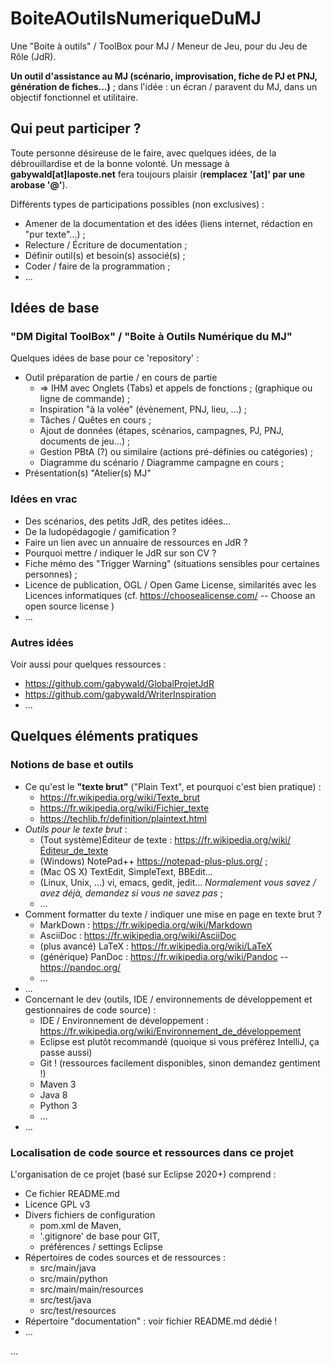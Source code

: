# BoiteAOutilsNumeriqueDuMJ

Une "Boite à outils" / ToolBox pour MJ / Meneur de Jeu, pour du Jeu de Rôle (JdR). 

**Un outil d'assistance au MJ (scénario, improvisation, fiche de PJ et PNJ, génération de fiches...)** ; dans l'idée : un écran / paravent du MJ, dans un objectif fonctionnel et utilitaire. 

## Qui peut participer ?

Toute personne désireuse de le faire, avec quelques idées, de la débrouillardise et de la bonne volonté. Un message à **gabywald[at]laposte.net** fera toujours plaisir (**remplacez '[at]' par une arobase '@'**). 

Différents types de participations possibles (non exclusives) : 
  * Amener de la documentation et des idées (liens internet, rédaction en "pur texte"...) ; 
  * Relecture / Écriture de documentation ; 
  * Définir outil(s) et besoin(s) associé(s) ; 
  * Coder / faire de la programmation ; 
  * ... 

## Idées de base

### "DM Digital ToolBox" / "Boite à Outils Numérique du MJ"

Quelques idées de base pour ce 'repository' : 

  * Outil préparation de partie / en cours de partie
    * => IHM avec Onglets (Tabs) et appels de fonctions ; (graphique ou ligne de commande) ; 
    * Inspiration "à la volée" (évènement, PNJ, lieu, ...) ; 
    * Tâches / Quêtes en cours ; 
    * Ajout de données (étapes, scénarios, campagnes, PJ, PNJ, documents de jeu...) ; 
    * Gestion PBtA (?) ou similaire (actions pré-définies ou catégories) ; 
    * Diagramme du scénario / Diagramme campagne en cours ; 
  * Présentation(s) "Atelier(s) MJ"

### Idées en vrac

  * Des scénarios, des petits JdR, des petites idées...
  * De la ludopédagogie / gamification ?
  * Faire un lien avec un annuaire de ressources en JdR ?
  * Pourquoi mettre / indiquer le JdR sur son CV ?
  * Fiche mémo des "Trigger Warning" (situations sensibles pour certaines personnes) ; 
  * Licence de publication, OGL / Open Game License, similarités avec les Licences informatiques (cf. https://choosealicense.com/ -- Choose an open source license )
  * ... 

### Autres idées

Voir aussi pour quelques ressources : 
  * https://github.com/gabywald/GlobalProjetJdR
  * https://github.com/gabywald/WriterInspiration
  * ... 

## Quelques éléments pratiques

### Notions de base et outils

  * Ce qu'est le **"texte brut"** ("Plain Text", et pourquoi c'est bien pratique) : 
    * https://fr.wikipedia.org/wiki/Texte_brut 
    * https://fr.wikipedia.org/wiki/Fichier_texte
    * https://techlib.fr/definition/plaintext.html
  * *Outils pour le texte brut* : 
    * (Tout système)Éditeur de texte : https://fr.wikipedia.org/wiki/Éditeur_de_texte
    * (Windows) NotePad++ https://notepad-plus-plus.org/ ; 
    * (Mac OS X) TextEdit, SimpleText, BBEdit... 
    * (Linux, Unix, ...) vi, emacs, gedit, jedit... *Normalement vous savez / avez déjà, demandez si vous ne savez pas* ; 
    * ...
  * Comment formatter du texte / indiquer une mise en page en texte brut ?
    * MarkDown : https://fr.wikipedia.org/wiki/Markdown
    * AsciiDoc : https://fr.wikipedia.org/wiki/AsciiDoc
    * (plus avancé) LaTeX : https://fr.wikipedia.org/wiki/LaTeX
    * (générique) PanDoc : https://fr.wikipedia.org/wiki/Pandoc -- https://pandoc.org/
    * ... 
  * ... 
  * Concernant le dev (outils, IDE / environnements de développement et gestionnaires de code source) : 
    * IDE / Environnement de développement : https://fr.wikipedia.org/wiki/Environnement_de_développement
    * Eclipse est plutôt recommandé (quoique si vous préférez IntelliJ, ça passe aussi)
    * Git ! (ressources facilement disponibles, sinon demandez gentiment !)
    * Maven 3
    * Java 8
    * Python 3
    * ... 
  * ... 

### Localisation de code source et ressources dans ce projet

L'organisation de ce projet (basé sur Eclipse 2020+) comprend : 
  * Ce fichier README.md
  * Licence GPL v3
  * Divers fichiers de configuration 
    - pom.xml de Maven, 
    - '.gitignore' de base pour GIT, 
    - préférences / settings Eclipse
  * Répertoires de codes sources et de ressources : 
    * src/main/java
    * src/main/python
    * src/main/main/resources
    * src/test/java
    * src/test/resources
  * Répertoire "documentation" : voir fichier README.md dédié !
  * ...

... 